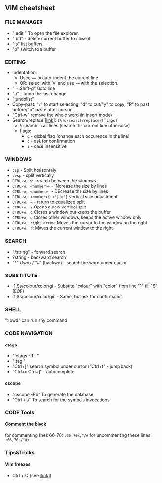 ## VIM cheatsheet

### FILE MANAGER
* ":edit <dirname>" To open the file explorer
* ":bd" - delete current buffer to close it
* "ls" list buffers
* "b<number>" switch to a buffer

### EDITING
* Indentation:
  * Usee `==` to auto-indent the current line
  * OR: select with 'v' and use `==` with the selection.
* "<lineno> + Shift-g" Goto line
* "<number>u" - undo the last change 
* ":undolist" 
* Copy-past: "v" to start selecting; "d" to cut/"y" to copy; "P" to past before/"p" paste after cursor.
* "Ctrl-w" remove the whole word (in insert mode)
* Search/replace [[link](https://vim.fandom.com/wiki/Search_and_replace)]: `[%]s/search/replace/[flags]`
  * `%` search in all lines (search the current line otherwise)
  * flags:
    * `g` - global flag (change each occurence in the line)
    * `c` - ask for confirmation
    * `i` - case insensitive

### WINDOWS
* `:sp` - Split horisontaly
* `:vsp` - split vertically
* `CTRL-w, w` - switch between the windows
* `CTRL-w, <number>+` - INcrease the size by <number> lines
* `CTRL-w, <number>-` - DEcrease the size by <number> lines
* `CTRL-w, <number>{'<'|'>'}` vertical size adjustment
* `CTRL+w, =` - return to equalized split
* `CTRL+w, v` Opens a new vertical split
* `CTRL+w, c` Closes a window but keeps the buffer
* `CTRL+w, o` Closes other windows, keeps the active window only
* `CTRL+w, right arrow`: Moves the cursor to the window on the right
* `CTRL+w, r`: Moves the current window to the right

### SEARCH
* "/string" - forward search
* ?string - backward search
* "*" (fwd) / "#" (backwd) - search the word under cursor

### SUBSTITUTE
* :1,$s/colour/color/gi - Substite "colour" with "color" from line "1" till "$" (EOF)
* :1,$s/colour/color/gic - Same, but ask for confirmation

### SHELL
":!pwd" can run any command

### CODE NAVIGATION
#### ctags
* "!ctags -R . "
* ":tag <name>" 
* "Ctrl+]" search symbol under cursor ("Ctrl+t" - jump back)
* "Ctrl+x Ctrl+]" - autocomplete
#### cscope
* "cscope -Rb" To generate the database
* "Ctrl-\ s" To search for the symbols invocations
 
 ### CODE Tools
 #### Comment the block
for commenting lines 66-70: `:66,70s/^/#`
for uncommenting these lines: `:66,70s/^#/`

### Tips&Tricks
#### Vim freezes
* Ctrl + Q (see [[link](https://blog.marcinchwedczuk.pl/how-to-fix-vim-freezes#:~:text=To%20unfreeze%20program%20you%20must%20press%20Ctrl%2BQ%20.&text=It%20still%20happens%20from%20time,Q%20and%20continue%20my%20work)])
